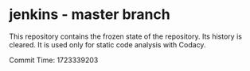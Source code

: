 # jenkins - master branch

This repository contains the frozen state of the repository.
Its history is cleared. It is used only for static code
analysis with Codacy.

Commit Time: 1723339203